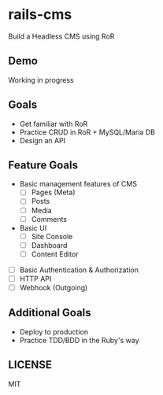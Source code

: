 # rails-cms
Build a Headless CMS using RoR

## Demo
Working in progress

## Goals
- Get familiar with RoR
- Practice CRUD in RoR + MySQL/Maria DB
- Design an API

## Feature Goals
- Basic management features of CMS
  - [ ] Pages (Meta)
  - [ ] Posts
  - [ ] Media
  - [ ] Comments
- Basic UI
  - [ ] Site Console
  - [ ] Dashboard
  - [ ] Content Editor
- [ ] Basic Authentication & Authorization
- [ ] HTTP API
- [ ] Webhook (Outgoing)

## Additional Goals
- Deploy to production
- Practice TDD/BDD in the Ruby's way

## LICENSE
MIT
